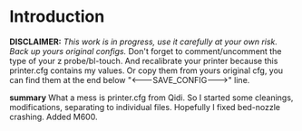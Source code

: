 # Introduction

**DISCLAIMER:**
*This work is in progress, use it carefully at your own risk. Back up yours original configs.*
Don't forget to comment/uncomment the type of your z probe/bl-touch. And recalibrate your printer because this printer.cfg contains my values. Or copy them from yours original cfg, you can find them at the end below "<---SAVE_CONFIG--->" line.

**summary**
What a mess is printer.cfg from Qidi.
So I started some cleanings, modifications, separating to individual files.
Hopefully I fixed bed-nozzle crashing.
Added M600.
